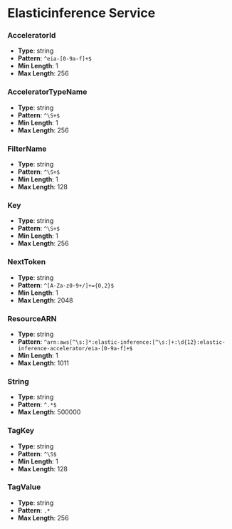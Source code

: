 # Elasticinference Service

### AcceleratorId
- **Type**: string
- **Pattern**: `^eia-[0-9a-f]+$`
- **Min Length**: 1
- **Max Length**: 256

### AcceleratorTypeName
- **Type**: string
- **Pattern**: `^\S+$`
- **Min Length**: 1
- **Max Length**: 256

### FilterName
- **Type**: string
- **Pattern**: `^\S+$`
- **Min Length**: 1
- **Max Length**: 128

### Key
- **Type**: string
- **Pattern**: `^\S+$`
- **Min Length**: 1
- **Max Length**: 256

### NextToken
- **Type**: string
- **Pattern**: `^[A-Za-z0-9+/]+={0,2}$`
- **Min Length**: 1
- **Max Length**: 2048

### ResourceARN
- **Type**: string
- **Pattern**: `^arn:aws[^\s:]*:elastic-inference:[^\s:]+:\d{12}:elastic-inference-accelerator/eia-[0-9a-f]+$`
- **Min Length**: 1
- **Max Length**: 1011

### String
- **Type**: string
- **Pattern**: `^.*$`
- **Max Length**: 500000

### TagKey
- **Type**: string
- **Pattern**: `^\S$`
- **Min Length**: 1
- **Max Length**: 128

### TagValue
- **Type**: string
- **Pattern**: `.*`
- **Max Length**: 256

